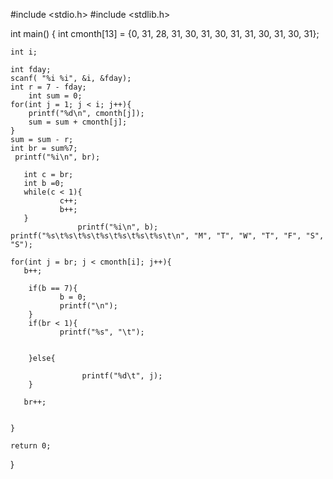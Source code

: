 #include <stdio.h>
#include <stdlib.h>

int main()
{
    int cmonth[13] = {0, 31, 28, 31, 30, 31, 30, 31, 31, 30, 31, 30, 31};

    int i;

    int fday;
    scanf( "%i %i", &i, &fday);
    int r = 7 - fday;
        int sum = 0;
    for(int j = 1; j < i; j++){
        printf("%d\n", cmonth[j]);
        sum = sum + cmonth[j];
    }
    sum = sum - r;
    int br = sum%7;
     printf("%i\n", br);

       int c = br;
       int b =0;
       while(c < 1){
               c++;
               b++;
       }
                   printf("%i\n", b);
    printf("%s\t%s\t%s\t%s\t%s\t%s\t%s\t\n", "M", "T", "W", "T", "F", "S", "S");

    for(int j = br; j < cmonth[i]; j++){
       b++;

        if(b == 7){
               b = 0;
               printf("\n");
        }
        if(br < 1){
               printf("%s", "\t");


        }else{

                    printf("%d\t", j);
        }

       br++;


    }

    return 0;
}

